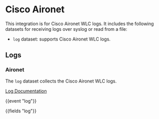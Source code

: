 # Cisco Aironet

This integration is for Cisco Aironet WLC logs. It includes the following
datasets for receiving logs over syslog or read from a file:

- `log` dataset: supports Cisco Aironet WLC logs.

## Logs

### Aironet

The `log` dataset collects the Cisco Aironet WLC logs.

[Log Documentation](https://www.cisco.com/c/en/us/support/wireless/wireless-lan-controller-software/products-system-message-guides-list.html)


{{event "log"}}

{{fields "log"}}